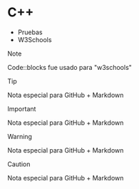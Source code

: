 # C++

- Pruebas
- W3Schools

> [!NOTE]
> Code::blocks fue usado para "w3schools"

> [!TIP]
> Nota especial para GitHub + Markdown

> [!IMPORTANT]
> Nota especial para GitHub + Markdown

> [!WARNING]
> Nota especial para GitHub + Markdown

> [!CAUTION]
> Nota especial para GitHub + Markdown